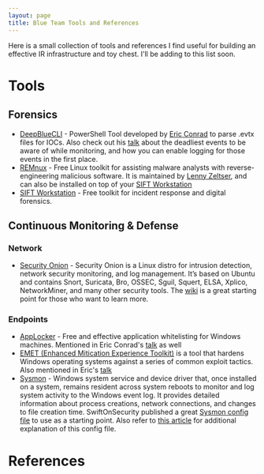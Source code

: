 ```yaml
---
layout: page
title: Blue Team Tools and References
---
```


Here is a small collection of tools and references I find useful for building an effective IR infrastructure and toy chest. I'll be adding to this list soon.

# Tools
## Forensics
- [DeepBlueCLI](https://github.com/sans-blue-team/DeepBlueCLI) - PowerShell Tool developed by [Eric Conrad](http://www.ericconrad.com/) to parse .evtx files for IOCs. Also check out his [talk](https://drive.google.com/file/d/0ByeHgv6rpa3gWi1xaWhZaWFQSjA/view?usp=sharing) about the deadliest events to be aware of while monitoring, and how you can enable logging for those events in the first place.
- [REMnux](https://remnux.org/) - Free Linux toolkit for assisting malware analysts with reverse-engineering malicious software. It is maintained by [Lenny Zeltser](https://zeltser.com/), and can also be installed on top of your [SIFT Workstation](http://digital-forensics.sans.org/community/downloads)
- [SIFT Workstation](http://digital-forensics.sans.org/community/downloads) - Free toolkit for incident response and digital forensics.

## Continuous Monitoring & Defense
### Network
- [Security Onion](https://securityonion.net/) - Security Onion is a Linux distro for intrusion detection, network security monitoring, and log management. It’s based on Ubuntu and contains Snort, Suricata, Bro, OSSEC, Sguil, Squert, ELSA, Xplico, NetworkMiner, and many other security tools. The [wiki](https://github.com/Security-Onion-Solutions/security-onion/wiki/IntroductionToSecurityOnion) is a great starting point for those who want to learn more.

### Endpoints
- [AppLocker](https://technet.microsoft.com/en-us/itpro/windows/keep-secure/applocker-overview) - Free and effective application whitelisting for Windows machines. Mentioned in Eric Conrad's [talk](https://drive.google.com/file/d/0ByeHgv6rpa3gWi1xaWhZaWFQSjA/view?usp=sharing) as well
- [EMET (Enhanced Mitication Experience Toolkit)](https://www.microsoft.com/en-us/download/details.aspx?id=50766) is a tool that hardens Windows operating systems against a series of common exploit tactics. Also mentioned in Eric's [talk](https://drive.google.com/file/d/0ByeHgv6rpa3gWi1xaWhZaWFQSjA/view?usp=sharing)
- [Sysmon](https://technet.microsoft.com/en-us/sysinternals/sysmon) - Windows system service and device driver that, once installed on a system, remains resident across system reboots to monitor and log system activity to the Windows event log. It provides detailed information about process creations, network connections, and changes to file creation time. SwiftOnSecurity published a great [Sysmon config file](https://github.com/SwiftOnSecurity/sysmon-config) to use as a starting point. Also refer to [this article](https://medium.com/@lennartkoopmann/explaining-and-adapting-tays-sysmon-configuration-27d9719a89a8) for additional explanation of this config file. 
# References
